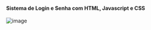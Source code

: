 #### Sistema de Login e Senha com HTML, Javascript e CSS

![image](https://user-images.githubusercontent.com/103437425/229878924-cb4ba58d-c544-49ca-a542-3b2b4ad2a538.png)
